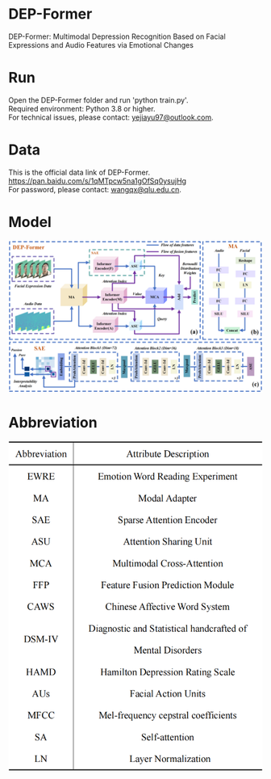 # DEP-Former
DEP-Former: Multimodal Depression Recognition Based on Facial Expressions and Audio Features via Emotional Changes </br>

# Run
Open the DEP-Former folder and run 'python train.py'. </br>
Required environment: Python 3.8 or higher. </br>
For technical issues, please contact: yejiayu97@outlook.com. </br>

# Data
This is the official data link of DEP-Former. </br>
https://pan.baidu.com/s/1qMTpcw5na1gOfSq0ysujHg  </br>
For password, please contact: wangqx@qlu.edu.cn. </br>

# Model
![Example Image](https://github.com/QLUTEmoTechCrew/DEP-Former/blob/main/P2_00.png)

# Abbreviation
![Example Image](https://github.com/QLUTEmoTechCrew/DEP-Former/blob/main/Abbreviation.png)

